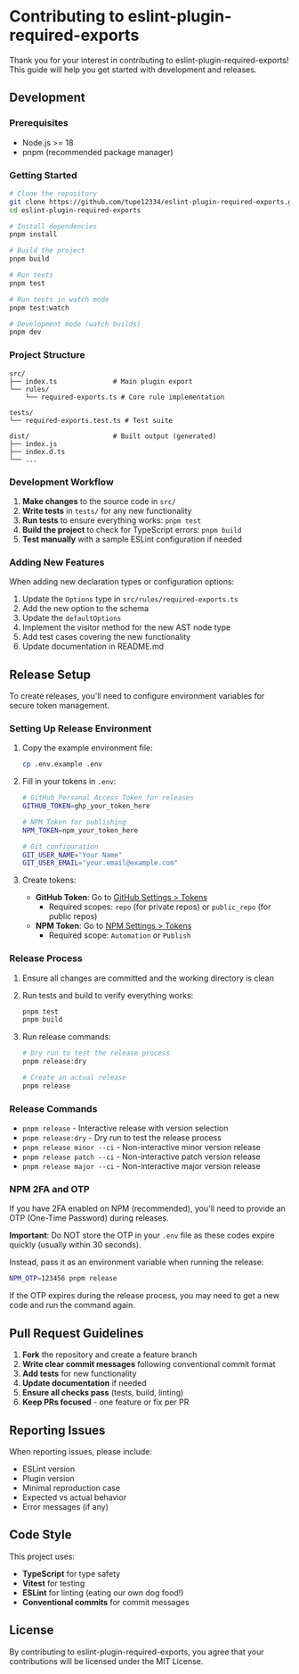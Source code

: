 # Contributing to eslint-plugin-required-exports

Thank you for your interest in contributing to eslint-plugin-required-exports! This guide will help you get started with development and releases.

## Development

### Prerequisites

- Node.js >= 18
- pnpm (recommended package manager)

### Getting Started

```bash
# Clone the repository
git clone https://github.com/tupe12334/eslint-plugin-required-exports.git
cd eslint-plugin-required-exports

# Install dependencies
pnpm install

# Build the project
pnpm build

# Run tests
pnpm test

# Run tests in watch mode
pnpm test:watch

# Development mode (watch builds)
pnpm dev
```

### Project Structure

```
src/
├── index.ts              # Main plugin export
└── rules/
    └── required-exports.ts # Core rule implementation

tests/
└── required-exports.test.ts # Test suite

dist/                     # Built output (generated)
├── index.js
├── index.d.ts
└── ...
```

### Development Workflow

1. **Make changes** to the source code in `src/`
2. **Write tests** in `tests/` for any new functionality
3. **Run tests** to ensure everything works: `pnpm test`
4. **Build the project** to check for TypeScript errors: `pnpm build`
5. **Test manually** with a sample ESLint configuration if needed

### Adding New Features

When adding new declaration types or configuration options:

1. Update the `Options` type in `src/rules/required-exports.ts`
2. Add the new option to the schema
3. Update the `defaultOptions`
4. Implement the visitor method for the new AST node type
5. Add test cases covering the new functionality
6. Update documentation in README.md

## Release Setup

To create releases, you'll need to configure environment variables for secure token management.

### Setting Up Release Environment

1. Copy the example environment file:

   ```bash
   cp .env.example .env
   ```

2. Fill in your tokens in `.env`:

   ```bash
   # GitHub Personal Access Token for releases
   GITHUB_TOKEN=ghp_your_token_here

   # NPM Token for publishing
   NPM_TOKEN=npm_your_token_here

   # Git configuration
   GIT_USER_NAME="Your Name"
   GIT_USER_EMAIL="your.email@example.com"
   ```

3. Create tokens:
   - **GitHub Token**: Go to [GitHub Settings > Tokens](https://github.com/settings/tokens)
     - Required scopes: `repo` (for private repos) or `public_repo` (for public repos)
   - **NPM Token**: Go to [NPM Settings > Tokens](https://www.npmjs.com/settings/tokens)
     - Required scope: `Automation` or `Publish`

### Release Process

1. Ensure all changes are committed and the working directory is clean
2. Run tests and build to verify everything works:

   ```bash
   pnpm test
   pnpm build
   ```

3. Run release commands:

   ```bash
   # Dry run to test the release process
   pnpm release:dry

   # Create an actual release
   pnpm release
   ```

### Release Commands

- `pnpm release` - Interactive release with version selection
- `pnpm release:dry` - Dry run to test the release process
- `pnpm release minor --ci` - Non-interactive minor version release
- `pnpm release patch --ci` - Non-interactive patch version release
- `pnpm release major --ci` - Non-interactive major version release

### NPM 2FA and OTP

If you have 2FA enabled on NPM (recommended), you'll need to provide an OTP (One-Time Password) during releases.

**Important**: Do NOT store the OTP in your `.env` file as these codes expire quickly (usually within 30 seconds).

Instead, pass it as an environment variable when running the release:

```bash
NPM_OTP=123456 pnpm release
```

If the OTP expires during the release process, you may need to get a new code and run the command again.

## Pull Request Guidelines

1. **Fork** the repository and create a feature branch
2. **Write clear commit messages** following conventional commit format
3. **Add tests** for new functionality
4. **Update documentation** if needed
5. **Ensure all checks pass** (tests, build, linting)
6. **Keep PRs focused** - one feature or fix per PR

## Reporting Issues

When reporting issues, please include:

- ESLint version
- Plugin version
- Minimal reproduction case
- Expected vs actual behavior
- Error messages (if any)

## Code Style

This project uses:

- **TypeScript** for type safety
- **Vitest** for testing
- **ESLint** for linting (eating our own dog food!)
- **Conventional commits** for commit messages

## License

By contributing to eslint-plugin-required-exports, you agree that your contributions will be licensed under the MIT License.